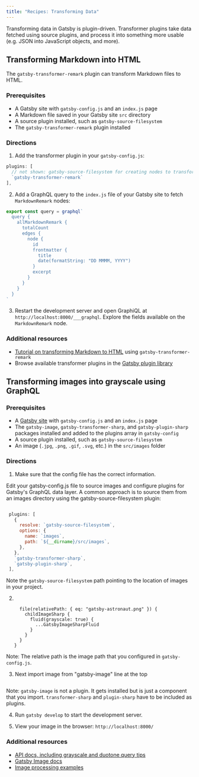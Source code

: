 ```yaml
---
title: "Recipes: Transforming Data"
---
```


Transforming data in Gatsby is plugin-driven. Transformer plugins take data fetched using source plugins, and process it into something more usable (e.g. JSON into JavaScript objects, and more).

## Transforming Markdown into HTML

The `gatsby-transformer-remark` plugin can transform Markdown files to HTML.

### Prerequisites

- A Gatsby site with `gatsby-config.js` and an `index.js` page
- A Markdown file saved in your Gatsby site `src` directory
- A source plugin installed, such as `gatsby-source-filesystem`
- The `gatsby-transformer-remark` plugin installed

### Directions

1. Add the transformer plugin in your `gatsby-config.js`:

```js:title=gatsby-config.js
plugins: [
  // not shown: gatsby-source-filesystem for creating nodes to transform
  `gatsby-transformer-remark`
],
```

2. Add a GraphQL query to the `index.js` file of your Gatsby site to fetch `MarkdownRemark` nodes:

```jsx:title=src/pages/index.js
export const query = graphql`
  query {
    allMarkdownRemark {
      totalCount
      edges {
        node {
          id
          frontmatter {
            title
            date(formatString: "DD MMMM, YYYY")
          }
          excerpt
        }
      }
    }
  }
`
```

3. Restart the development server and open GraphiQL at `http://localhost:8000/___graphql`. Explore the fields available on the `MarkdownRemark` node.

### Additional resources

- [Tutorial on transforming Markdown to HTML](/tutorial/part-six/#transformer-plugins) using `gatsby-transformer-remark`
- Browse available transformer plugins in the [Gatsby plugin library](/plugins/?=transformer)

## Transforming images into grayscale using GraphQL

### Prerequisites

- A [Gatsby site](/docs/quick-start) with `gatsby-config.js` and an `index.js` page
- The `gatsby-image`, `gatsby-transformer-sharp`, and `gatsby-plugin-sharp` packages installed and added to the plugins array in `gatsby-config`
- A source plugin installed, such as `gatsby-source-filesystem`
- An image (`.jpg`, `.png`, `.gif`, `.svg`, etc.) in the `src/images` folder

### Directions

1. Make sure that the config file has the correct information.

Edit your gatsby-config.js file to source images and configure plugins for Gatsby's GraphQL data layer. A common approach is to source them from an images directory using the gatsby-source-filesystem plugin:

```JavaScript:title=gatsby-config.js

 plugins: [
   {
     resolve: `gatsby-source-filesystem`,
     options: {
       name: `images`,
       path: `${__dirname}/src/images`,
     },
   },
   `gatsby-transformer-sharp`,
   `gatsby-plugin-sharp`,
 ],
```

Note the `gatsby-source-filesystem` path pointing to the location of images in your project.

2.

```query {
     file(relativePath: { eq: "gatsby-astronaut.png" }) {
       childImageSharp {
         fluid(grayscale: true) {
           ...GatsbyImageSharpFluid
         }
       }
     }
   }
```

Note: The relative path is the image path that you configured in `gatsby-config.js`.

3. Next import image from "gatsby-image" line at the top

 <Img fluid={data.file.childImageSharp.fluid}/>

Note: `gatsby-image` is not a plugin. It gets installed but is just a component that you import. `transformer-sharp` and `plugin-sharp` have to be included as plugins.

4. Run `gatsby develop` to start the development server.

5. View your image in the browser: `http://localhost:8000/`

### Additional resources

- [API docs, including grayscale and duotone query tips](/docs/gatsby-image/#shared-query-parameters)
- [Gatsby Image docs](/docs/gatsby-image/)
- [Image processing examples](https://github.com/gatsbyjs/gatsby/tree/master/examples/image-processing)
